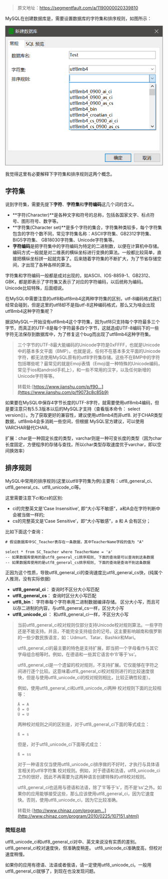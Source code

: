 > 原文地址：https://segmentfault.com/a/1190000020339810

MySQL在创建数据库是，需要设置数据库的字符集和排序规则，如图所示：

![图1](MySQL%E5%AD%97%E7%AC%A6%E5%92%8C%E5%AD%97%E7%AC%A6%E9%9B%86/bVbxvtx.png)

我觉得这里有必要解释下字符集和排序规则这两个概念。

## 字符集

说到字符集，需要先提下**字符**、**字符集**和**字符编码**这几个词的含义。

- **字符(Character)**是各种文字和符号的总称，包括各国家文字、标点符号、图形符号、数字等。
- **字符集(Character set)**是多个字符的集合，字符集种类较多，每个字符集包含的字符个数不同，常见字符集名称：ASCII字符集、GB2312字符集、BIG5字符集、 GB18030字符集、Unicode字符集等。
- **字符编码**是把字符集中的字符编码为特定的二进制数，以便在计算机中存储。编码方式一般就是对二维表的横纵坐标进行变换的算法。一般都比较简单，直接把横纵坐标拼一起就完事了。后来随着字符集的不断扩大，为了节省存储空间，才出现了各种各样的算法。

字符集和字符编码一般都是成对出现的，如ASCII、IOS-8859-1、GB2312、GBK，都是即表示了字符集又表示了对应的字符编码，以后统称为编码。Unicode比较特殊，后面细说。

在MySQL中需要注意的utf8和utf8mb4这两种字符集的区别，utf-8编码格式我们经常会碰到，但是这里的utf8却不是指utf-8这种编码格式，那么又为啥会出现utf8mb4这种字符集呢？

据说MySQL一开始没有utf8mb4这个字符集，因为utf8只支持每个字符最多三个字节，而真正的UTF-8是每个字符最多四个字节，这就造成UTF-8编码下的一些字符无法保存到数据库中，为了修复这个bug而出现了utf8mb4这种字符集。

> 三个字节的UTF-8最大能编码的Unicode字符是0xFFFF，也就是Unicode中的基本多文平面（BMP）。也就是说，任何不在基本多文平面的Unicode字符，都无法使用MySQL原有的utf8字符集存储。这些不在BMP中的字符包括哪些呢？最常见的就是Emoji表情（Emoji是一种特殊的Unicode编码，常见于ios和android手机上），和一些不常用的汉字，以及任何新增的Unicode字符等等。
>
> 转载处:[https://www.jianshu.com/p/f90...](https://www.jianshu.com/p/f9073c8c85b9)

如果要在MySQL中保存4字节长度的UTF-8字符，就需要使用utf8mb4编码，但是要注意只有5.5.3版本以后的MySQL才支持（查看版本命令： select version()）。为了获取更好的兼容性，建议使用utf8mb4而非utf8. 对于CHAR类型数据，utf8mb4会多消耗一些空间，但根据 MySQL官方建议，可以使用VARCHAR替代CHAR。

扩展：char是一种固定长度的类型，varchar则是一种可变长度的类型（因为char长度固定，方便程序的存储与查找，所以char类型存取速度优于varchar，即以空间换效率）

## 排序规则

MySQL中常用的排序规则(这里以utf8字符集为例)主要有：utf8_general_ci、utf8_general_cs、utf8_unicode_ci等。

这里需要注意下*ci*和*cs*的区别:

- ci的完整英文是'Case Insensitive', 即“大小写不敏感”，a和A会在字符判断中会被当做一样的;
- cs的完整英文是‘Case Sensitive’，即“大小写敏感”，a 和 A 会有区分；

比如下面这个查询：

```
# 假设数据库中SC_Teacher表存在一条数据，其中TeacherName字段的值为 "A"

select * from SC_Teacher where TeacherName = 'a' 
-- 如果数据库使用的是utf8_general_ci排序规则, 下面的查询是可以查询到这条数据
-- 如果数据库使用的是utf8_general_cs排序规则, 下面的查询是查询不到这条数据
```

正因为这个性质，导致utf8_general_ci的查询速度比utf8_general_cs快，(纯属个人推测，没有实际依据)

- **utf8_general_ci**： 查询时不区分大小写匹配
- **utf8_general_cs**： 查询时区分大小写匹配
- **utf8_bin**： 字符串每个字符串用二进制数据编译存储。 区分大小写，而且可以存二进制的内容，与utf8_general_cs一样，区分大小写
- **utf8_unicode_ci** ： 和utf8_general_ci一样，不区分大小写

> 当前utf8_general_ci校对规则仅部分支持Unicode校对规则算法。一些字符还是不能支持。并且，不能完全支持组合的记号。这主要影响越南和俄罗斯的一些少数民族语言，如：Udmurt、Tatar、Bashkir和Mari。 
>
> utf8_general_ci的最主要的特色是支持扩展，即当把一个字母看作与其它字母组合相等时。例如，在德语和一些其它语言中‘ß’等于‘ss’。
>
> utf8_general_ci是一个遗留的校对规则，不支持扩展。它仅能够在字符之间进行逐个比较。这意味着utf8_general_ci校对规则进行的比较速度很快，但是与使用utf8_unicode_ci的校对规则相比，比较正确性较差）。 
>
> 例如，使用utf8_general_ci和utf8_unicode_ci两种 校对规则下面的比较相等：
>
> ```
> Ä = A
> Ö = O
> Ü = U
> ```
>
> 两种校对规则之间的区别是，对于utf8_general_ci下面的等式成立：
>
> ```
> ß = s
> ```
>
> 但是，对于utf8_unicode_ci下面等式成立：
>
> ```
> ß = ss
> ```
>
> 对于一种语言仅当使用utf8_unicode_ci排序做的不好时，才执行与具体语言相关的utf8字符集 校对规则。例如，对于德语和法语，utf8_unicode_ci工作的很好，因此不再需要为这两种语言创建特殊的utf8校对规则。
>
> utf8_general_ci也适用与德语和法语，除了‘ß’等于‘s’，而不是‘ss’之外。如果你的应用能够接受这些，那么应该使用utf8_general_ci，因为它速度快。否则，使用utf8_unicode_ci，因为它比较准确。 
>
> 转载处:[http://www.chinaz.com/program...](http://www.chinaz.com/program/2010/0225/107151.shtml)

### 简短总结

utf8_unicode_ci和utf8_general_ci对中、英文来说没有实质的差别。
utf8_general_ci校对速度快，但准确度稍差。
utf8_unicode_ci准确度高，但校对速度稍慢。

如果你的应用有德语、法语或者俄语，请一定使用utf8_unicode_ci。一般用utf8_general_ci就够了，到现在也没发现问题。